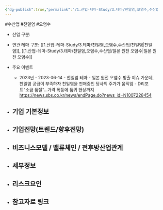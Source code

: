 ```yaml
---
{"dg-publish":true,"permalink":"/1.산업-테마-Study/3.테마/천일염,오염수,수산업/종목/샘표식품/","created":"2024-11-20T21:02:29.979+09:00","updated":"2025-06-03T20:07:22.328+09:00"}
---
```


#수산업 #천일염 #오염수 

 
- 산업 구분: 


- 연관 테마 구분: [[1.산업-테마-Study/3.테마/천일염,오염수,수산업/천일염\|천일염]], [[1.산업-테마-Study/3.테마/천일염,오염수,수산업/일본 원전 오염수\|일본 원전 오염수]]



- 주요 이벤트
	- 2023년
			- 2023-06-14 - 천일염 테마
				- 일본 원전 오염수 방출 이슈 가운데, 천일염 공급이 부족하자 천일염을 판매중인 당사의 주가가 움직임
					- D리포트"소금 품절"…가격 폭등에 품귀 현상까지  https://news.sbs.co.kr/news/endPage.do?news_id=N1007228454




- 기업 기본정보
	- 





 - 기업전망(트렌드/향후전망)
	- 





- 비즈니스모델 / 밸류체인 / 전후방산업관계
	- 





- 세부정보
	- 





- 리스크요인
	- 




- 참고자료 링크
	- 